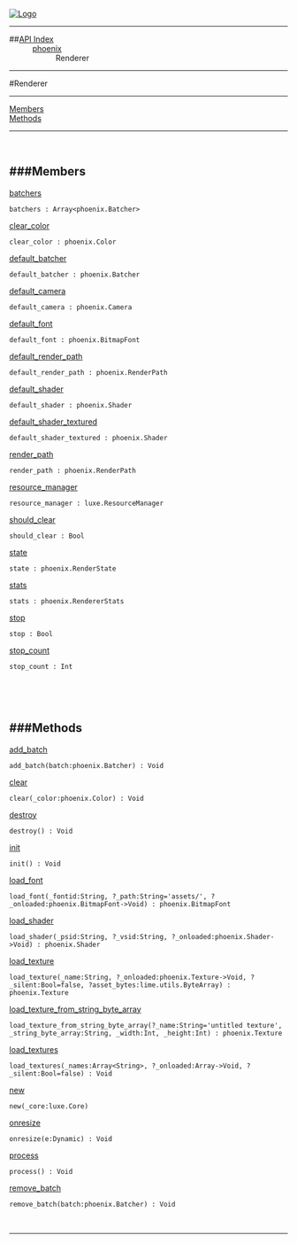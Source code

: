 
[![Logo](../../images/logo.png)](../../index.html)

---


##[API Index](../../api/index.html#phoenix)   
&emsp;&emsp;&emsp;[phoenix](./)   
&emsp;&emsp;&emsp;&emsp;&emsp;&emsp;Renderer

---

#Renderer


---


[Members](#Members)   
[Methods](#Methods)   


---

&nbsp;   

<a class="lift" name="Members" ></a>
###Members   
---
<a class="lift" name="batchers" href="#batchers">batchers</a>



`batchers : Array<phoenix.Batcher>`

<span class="small_desc_flat">  </span>   

<a class="lift" name="clear_color" href="#clear_color">clear_color</a>



`clear_color : phoenix.Color`

<span class="small_desc_flat">  </span>   

<a class="lift" name="default_batcher" href="#default_batcher">default_batcher</a>



`default_batcher : phoenix.Batcher`

<span class="small_desc_flat">  </span>   

<a class="lift" name="default_camera" href="#default_camera">default_camera</a>



`default_camera : phoenix.Camera`

<span class="small_desc_flat">  </span>   

<a class="lift" name="default_font" href="#default_font">default_font</a>



`default_font : phoenix.BitmapFont`

<span class="small_desc_flat">  </span>   

<a class="lift" name="default_render_path" href="#default_render_path">default_render_path</a>



`default_render_path : phoenix.RenderPath`

<span class="small_desc_flat">  </span>   

<a class="lift" name="default_shader" href="#default_shader">default_shader</a>



`default_shader : phoenix.Shader`

<span class="small_desc_flat">  </span>   

<a class="lift" name="default_shader_textured" href="#default_shader_textured">default_shader_textured</a>



`default_shader_textured : phoenix.Shader`

<span class="small_desc_flat">  </span>   

<a class="lift" name="render_path" href="#render_path">render_path</a>



`render_path : phoenix.RenderPath`

<span class="small_desc_flat">  </span>   

<a class="lift" name="resource_manager" href="#resource_manager">resource_manager</a>



`resource_manager : luxe.ResourceManager`

<span class="small_desc_flat">  </span>   

<a class="lift" name="should_clear" href="#should_clear">should_clear</a>



`should_clear : Bool`

<span class="small_desc_flat">  </span>   

<a class="lift" name="state" href="#state">state</a>



`state : phoenix.RenderState`

<span class="small_desc_flat">  </span>   

<a class="lift" name="stats" href="#stats">stats</a>



`stats : phoenix.RendererStats`

<span class="small_desc_flat">  </span>   

<a class="lift" name="stop" href="#stop">stop</a>



`stop : Bool`

<span class="small_desc_flat">  </span>   

<a class="lift" name="stop_count" href="#stop_count">stop_count</a>



`stop_count : Int`

<span class="small_desc_flat">  </span>   

&nbsp;   

&nbsp;   

<a class="lift" name="Methods" ></a>
###Methods   
---
<a class="lift" name="add_batch" href="#add_batch">add_batch</a>



`add_batch(batch:phoenix.Batcher) : Void`

<span class="small_desc_flat">  </span>   

<a class="lift" name="clear" href="#clear">clear</a>



`clear(_color:phoenix.Color) : Void`

<span class="small_desc_flat">  </span>   

<a class="lift" name="destroy" href="#destroy">destroy</a>



`destroy() : Void`

<span class="small_desc_flat">  </span>   

<a class="lift" name="init" href="#init">init</a>



`init() : Void`

<span class="small_desc_flat">  </span>   

<a class="lift" name="load_font" href="#load_font">load_font</a>



`load_font(_fontid:String, ?_path:String='assets/', ?_onloaded:phoenix.BitmapFont->Void) : phoenix.BitmapFont`

<span class="small_desc_flat">  </span>   

<a class="lift" name="load_shader" href="#load_shader">load_shader</a>



`load_shader(_psid:String, ?_vsid:String, ?_onloaded:phoenix.Shader->Void) : phoenix.Shader`

<span class="small_desc_flat">  </span>   

<a class="lift" name="load_texture" href="#load_texture">load_texture</a>



`load_texture(_name:String, ?_onloaded:phoenix.Texture->Void, ?_silent:Bool=false, ?asset_bytes:lime.utils.ByteArray) : phoenix.Texture`

<span class="small_desc_flat">  </span>   

<a class="lift" name="load_texture_from_string_byte_array" href="#load_texture_from_string_byte_array">load_texture_from_string_byte_array</a>



`load_texture_from_string_byte_array(?_name:String='untitled texture', _string_byte_array:String, _width:Int, _height:Int) : phoenix.Texture`

<span class="small_desc_flat">  </span>   

<a class="lift" name="load_textures" href="#load_textures">load_textures</a>



`load_textures(_names:Array<String>, ?_onloaded:Array->Void, ?_silent:Bool=false) : Void`

<span class="small_desc_flat">  </span>   

<a class="lift" name="new" href="#new">new</a>



`new(_core:luxe.Core) `

<span class="small_desc_flat">  </span>   

<a class="lift" name="onresize" href="#onresize">onresize</a>



`onresize(e:Dynamic) : Void`

<span class="small_desc_flat">  </span>   

<a class="lift" name="process" href="#process">process</a>



`process() : Void`

<span class="small_desc_flat">  </span>   

<a class="lift" name="remove_batch" href="#remove_batch">remove_batch</a>



`remove_batch(batch:phoenix.Batcher) : Void`

<span class="small_desc_flat">  </span>   



&nbsp;
&nbsp;
&nbsp;

---  


&nbsp;   
&nbsp;   